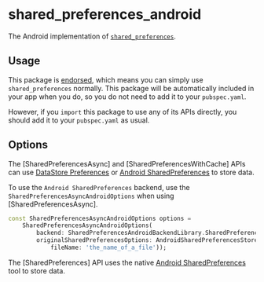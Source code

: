 # shared\_preferences\_android

The Android implementation of [`shared_preferences`][1].

## Usage

This package is [endorsed][2], which means you can simply use `shared_preferences`
normally. This package will be automatically included in your app when you do,
so you do not need to add it to your `pubspec.yaml`.

However, if you `import` this package to use any of its APIs directly, you
should add it to your `pubspec.yaml` as usual.

## Options

The [SharedPreferencesAsync] and [SharedPreferencesWithCache] APIs can use [DataStore Preferences](https://developer.android.com/topic/libraries/architecture/datastore) or [Android SharedPreferences](https://developer.android.com/reference/android/content/SharedPreferences) to store data.

To use the `Android SharedPreferences` backend, use the `SharedPreferencesAsyncAndroidOptions` when using [SharedPreferencesAsync].

<?code-excerpt "example/lib/main.dart (Android_Options)"?>
```dart
const SharedPreferencesAsyncAndroidOptions options =
    SharedPreferencesAsyncAndroidOptions(
        backend: SharedPreferencesAndroidBackendLibrary.SharedPreferences,
        originalSharedPreferencesOptions: AndroidSharedPreferencesStoreOptions(
            fileName: 'the_name_of_a_file'));
```

The [SharedPreferences] API uses the native [Android SharedPreferences](https://developer.android.com/reference/android/content/SharedPreferences) tool to store data.

[1]: https://pub.dev/packages/shared_preferences
[2]: https://flutter.dev/to/endorsed-federated-plugin
